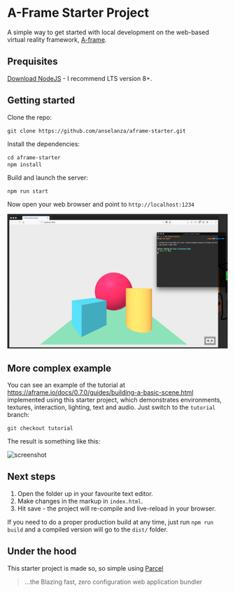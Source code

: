 # A-Frame Starter Project
A simple way to get started with local development on the web-based virtual reality framework, [A-frame](https://aframe.io/).

## Prequisites
[Download NodeJS](https://nodejs.org/en/download/) - I recommend LTS version 8+.

## Getting started
Clone the repo:
```
git clone https://github.com/anselanza/aframe-starter.git
```
Install the dependencies:
```
cd aframe-starter
npm install
```
Build and launch the server:
```
npm run start
```
Now open your web browser and point to `http://localhost:1234`

![screenshot](screenshot.jpg "Just 3 (and a half?) simple steps")

## More complex example
You can see an example of the tutorial at https://aframe.io/docs/0.7.0/guides/building-a-basic-scene.html implemented using this starter project, which demonstrates environments, textures, interaction, lighting, text and audio. Just switch to the `tutorial` branch:
```
git checkout tutorial
```
The result is something like this:

![screenshot](tutorial.gif "tutorial example")

## Next steps

1. Open the folder up in your favourite text editor.
1. Make changes in the markup in `index.html`.
1. Hit save - the project will re-compile and live-reload in your browser.

If you need to do a proper production build at any time, just run `npm run build` and a compiled version will go to the `dist/` folder.

## Under the hood
This starter project is made so, so simple using [Parcel](https://parceljs.org/)
> ...the Blazing fast, zero configuration web application bundler

